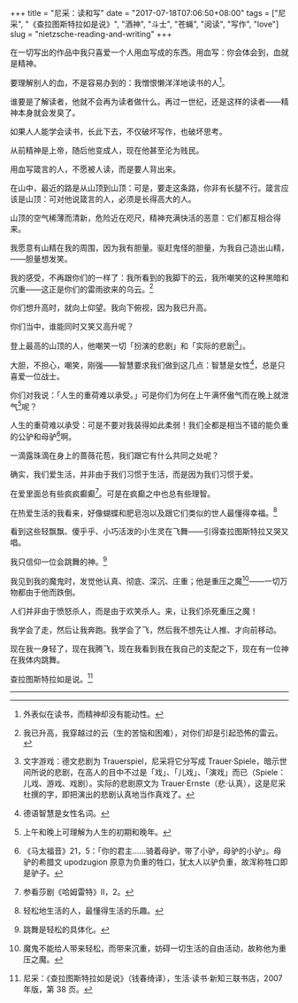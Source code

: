+++
title = "尼采：读和写"
date = "2017-07-18T07:06:50+08:00"
tags = ["尼采", "《查拉图斯特拉如是说》", "酒神", "斗士", "苍蝇", "阅读", "写作", "love"]
slug = "nietzsche-reading-and-writing"
+++

在一切写出的作品中我只喜爱一个人用血写成的东西。用血写：你会体会到，血就是精神。

要理解别人的血，不是容易办到的：我憎恨懒洋洋地读书的人[^1]。

谁要是了解读者，他就不会再为读者做什么。再过一世纪，还是这样的读者——精神本身就会发臭了。

如果人人能学会读书，长此下去，不仅破坏写作，也破坏思考。

从前精神是上帝，随后他变成人，现在他甚至沦为贱民。

用血写箴言的人，不愿被人读，而是要人背出来。

在山中，最近的路是从山顶到山顶：可是，要走这条路，你非有长腿不行。箴言应该是山顶：可对他说箴言的人，必须是长得高大的人。

山顶的空气稀薄而清新，危险近在咫尺，精神充满快活的恶意：它们都互相合得来。

我愿意有山精在我的周围，因为我有胆量。驱赶鬼怪的胆量，为我自己造出山精，——胆量想发笑。

我的感受，不再跟你们的一样了：我所看到的我脚下的云，我所嘲笑的这种黑暗和沉重——这正是你们的雷雨欲来的乌云。[^2]

你们想升高时，就向上仰望。我向下俯视，因为我已升高。

你们当中，谁能同时又笑又高升呢？

登上最高的山顶的人，他嘲笑一切「扮演的悲剧」和「实际的悲剧[^3]」。

大胆，不担心，嘲笑，刚强——智慧要求我们做到这几点：智慧是女性[^4]，总是只喜爱一位战士。

你们对我说：「人生的重荷难以承受。」可是你们为何在上午满怀傲气而在晚上就泄气[^5]呢？

人生的重荷难以承受：可是不要对我装得如此柔弱！我们全都是相当不错的能负重的公驴和母驴[^6]啊。

一滴露珠滴在身上的蔷薇花苞，我们跟它有什么共同之处呢？

确实，我们爱生活，并非由于我们习惯于生活，而是因为我们习惯于爱。

在爱里面总有些疯疯癫癫[^7]。可是在疯癫之中也总有些理智。

在热爱生活的我看来，好像蝴蝶和肥皂泡以及跟它们类似的世人最懂得幸福。[^8]

看到这些轻飘飘、傻乎乎、小巧活泼的小生灵在飞舞——引得查拉图斯特拉又哭又唱。

我只信仰一位会跳舞的神。[^9]

我见到我的魔鬼时，发觉他认真、彻底、深沉、庄重；他是重压之魔[^10]——一切万物都由于他而跌倒。

人们并非由于愤怒杀人，而是由于欢笑杀人。来，让我们杀死重压之魔！

我学会了走，然后让我奔跑。我学会了飞，然后我不想先让人推、才向前移动。

现在我一身轻了，现在我腾飞，现在我看到我在我自己的支配之下，现在有一位神在我体内跳舞。

查拉图斯特拉如是说。[^11]

---

[^1]: 外表似在读书，而精神却没有能动性。
[^2]: 我已升高，我穿越过的云（生的苦恼和困难），对你们却是引起恐怖的雷云。
[^3]: 文字游戏：德文悲剧为 Trauerspiel，尼采将它分写成 Trauer·Spiele，暗示世间所说的悲剧，在高人的目中不过是「戏」、「儿戏」、「演戏」而已（Spiele：儿戏、游戏、戏剧）。实际的悲剧原文为 Trauer·Ernste（悲·认真），这是尼采杜撰的字，即把演出的悲剧认真地当作真戏了。
[^4]: 德语智慧是女性名词。
[^5]: 上午和晚上可理解为人生的初期和晚年。
[^6]: 《马太福音》21，5：「你的君主……骑着母驴，带了小驴，母驴的小驴」。母驴的希腊文 upodzugion 原意为负重的牲口，犹太人以驴负重，故浑称牲口即是驴子。
[^7]: 参看莎剧《哈姆雷特》Ⅱ，2。
[^8]: 轻松地生活的人，最懂得生活的乐趣。
[^9]: 跳舞是轻松的具体化。
[^10]: 魔鬼不能给人带来轻松，而带来沉重，妨碍一切生活的自由活动，故称他为重压之魔。
[^11]: 尼采：《查拉图斯特拉如是说》（钱春绮译），生活·读书·新知三联书店，2007 年版，第 38 页。
